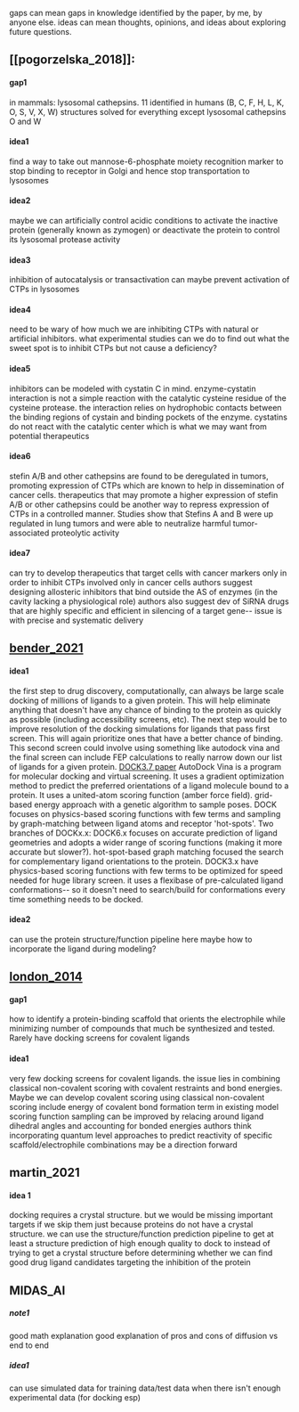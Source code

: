 gaps can mean gaps in knowledge identified by the paper, by me, by anyone else. 
ideas can mean thoughts, opinions, and ideas about exploring future questions. 

## [[pogorzelska_2018]]: 
#### gap1
in mammals: lysosomal cathepsins. 11 identified in humans (B, C, F, H, L, K, O, S, V,  X, W)
structures solved for everything except lysosomal cathepsins O and W

#### idea1
find a way to take out mannose-6-phosphate moiety recognition marker to stop binding to receptor in Golgi and hence stop transportation to lysosomes 

#### idea2 
maybe we can artificially control acidic conditions to activate the inactive protein (generally known as zymogen) or deactivate the protein to control its lysosomal protease activity 

#### idea3
inhibition of autocatalysis or transactivation can maybe prevent activation of CTPs in lysosomes

#### idea4
need to be wary of how much we are inhibiting CTPs with natural or artificial inhibitors. what experimental studies can we do to find out what the sweet spot is to inhibit CTPs but not cause a deficiency? 

#### idea5
inhibitors can be modeled with cystatin C in mind. enzyme-cystatin interaction is not a simple reaction with the catalytic cysteine residue of the cysteine protease. the interaction relies on hydrophobic contacts between the binding regions of cystain and binding pockets of the enzyme. cystatins do not react with the catalytic center which is what we may want from potential therapeutics 

#### idea6 
stefin A/B and other cathepsins are found to be deregulated in tumors, promoting expression of CTPs which are known to help in dissemination of cancer cells. therapeutics that may promote a higher expression of stefin A/B or other cathepsins could be another way to repress expression of CTPs in a controlled manner. 
Studies show that Stefins A and B were up regulated in lung tumors and were able to neutralize harmful tumor-associated proteolytic activity 

#### idea7
can try to develop therapeutics that target cells with cancer markers only in order to inhibit CTPs involved only in cancer cells
authors suggest designing allosteric inhibitors that bind outside the AS of enzymes (in the cavity lacking a physiological role)
authors also suggest dev of SiRNA drugs that are highly specific and efficient in silencing of a target gene-- issue is with precise and systematic delivery 

## [bender_2021](bender_2021)
#### idea1
the first step to drug discovery, computationally, can always be large scale docking of millions of ligands to a given protein. This will help eliminate anything that doesn't have any chance of binding to the protein as quickly as possible (including accessibility screens, etc). The next step would be to improve resolution of the docking simulations for ligands that pass first screen. This will again prioritize ones that have a better chance of binding. This second screen could involve using something like autodock vina and the final screen can include FEP calculations to really narrow down our list of ligands for a given protein. 
[DOCK3.7 paper](https://journals.plos.org/plosone/article?id=10.1371/journal.pone.0075992)
AutoDock Vina is a program for molecular docking and virtual screening. It uses a gradient optimization method to predict the preferred orientations of a ligand molecule bound to a protein. It uses a united-atom scoring function (amber force field). grid-based energy approach with a genetic algorithm to sample poses. 
	DOCK focuses on physics-based scoring functions with few terms and sampling by graph-matching between ligand atoms and receptor 'hot-spots'. Two branches of DOCKx.x: 
		DOCK6.x focuses on accurate prediction of ligand geometries and adopts a wider range of scoring functions (making it more accurate but slower?). hot-spot-based graph matching focused the search for complementary ligand orientations to the protein. 
		DOCK3.x have physics-based scoring functions with few terms to be optimized for speed needed for huge library screen. it uses a flexibase of pre-calculated ligand conformations-- so it doesn't need to search/build for conformations every time something needs to be docked. 
		
#### idea2
can use the protein structure/function pipeline here maybe 
how to incorporate the ligand during modeling?

## [london_2014](london_2014)

#### gap1
how to identify a protein-binding scaffold that orients the electrophile while minimizing number of compounds that much be synthesized and tested. Rarely have docking screens for covalent ligands 

#### idea1
very few docking screens for covalent ligands. the issue lies in combining classical non-covalent scoring with covalent restraints and bond energies. Maybe we can develop covalent scoring using classical non-covalent scoring 
include energy of covalent bond formation term in existing model scoring function 
sampling can be improved by relacing around ligand dihedral angles and accounting for bonded energies 
authors think incorporating quantum level approaches to predict reactivity of specific scaffold/electrophile combinations may be a direction forward

## martin_2021
#### idea 1
docking requires a crystal structure. but we would be missing important targets if we skip them just because proteins do not have a crystal structure. we can use the structure/function prediction pipeline to get at least a structure prediction of high enough quality to dock to instead of trying to get a crystal structure before determining whether we can find good drug ligand candidates targeting the inhibition of the protein 

## MIDAS_AI
##### note1
good math explanation
good explanation of pros and cons of diffusion vs end to end

##### idea1
can use simulated data for training data/test data when there isn't enough experimental data (for docking esp)